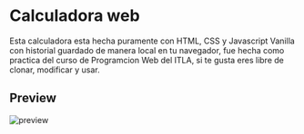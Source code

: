 # Calculadora web

Esta calculadora esta hecha puramente con HTML, CSS y Javascript Vanilla con historial guardado de manera local en tu navegador, fue hecha como practica del curso de Programcion Web del ITLA, si te gusta eres libre de clonar, modificar y usar.

## Preview
![preview](https://user-images.githubusercontent.com/35937496/193722082-74516c7a-6531-41f5-b850-1d2f0df933fd.gif)
